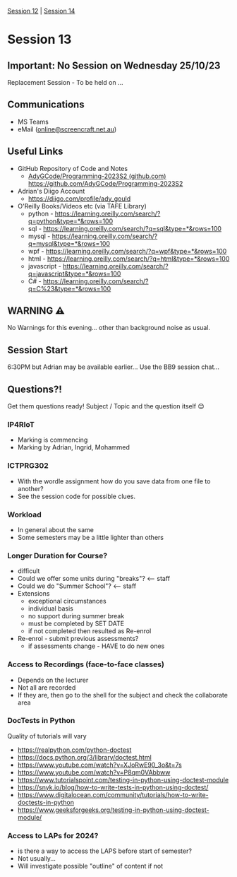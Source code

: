[Session 12](../session_12/OSS-12-Programming.md) | [Session 14](../session_14/OSS-14-Programming.md)

# Session 13

## Important: No Session on Wednesday 25/10/23
Replacement Session - To be held on ...

## Communications

- MS Teams
- eMail (online@screencraft.net.au)

## Useful Links
- GitHub Repository of Code and Notes
	- [AdyGCode/Programming-2023S2 (github.com)](https://github.com/AdyGCode/Programming-2023S2)
	  https://github.com/AdyGCode/Programming-2023S2
- Adrian's Diigo Account 
  - https://diigo.com/profile/ady_gould
- O'Reilly Books/Videos etc (via TAFE Library)
  - python -  https://learning.oreilly.com/search/?q=python&type=*&rows=100
  - sql -  https://learning.oreilly.com/search/?q=sql&type=*&rows=100
  - mysql -  https://learning.oreilly.com/search/?q=mysql&type=*&rows=100
  - wpf -  https://learning.oreilly.com/search/?q=wpf&type=*&rows=100
  - html -  https://learning.oreilly.com/search/?q=html&type=*&rows=100
  - javascript -  https://learning.oreilly.com/search/?q=javascript&type=*&rows=100
  - C# -  https://learning.oreilly.com/search/?q=C%23&type=*&rows=100


## WARNING ⚠️

No Warnings for this evening... other than background noise as usual.

## Session Start

6:30PM but Adrian may be available earlier...
Use the BB9 session chat...

## Questions?!

Get them questions ready!
Subject / Topic and the question itself 😊

### IP4RIoT
- Marking is commencing
- Marking by Adrian, Ingrid, Mohammed

### ICTPRG302
- With the wordle assignment how do you save data from one file to another?
- See the session code for possible clues.


### Workload
- In general about the same
- Some semesters may be a little lighter than others

### Longer Duration for Course?
- difficult
- Could we offer some units during "breaks"? <-- staff
- Could we do "Summer School"? <-- staff
- Extensions 
	- exceptional circumstances
	- individual basis
	- no support during summer break
	- must be completed by SET DATE
	- if not completed then resulted as Re-enrol
- Re-enrol - submit previous assessments?
	- if assessments change - HAVE to do new ones

### Access to Recordings (face-to-face classes)
- Depends on the lecturer
- Not all are recorded
- If they are, then go to the shell for the subject and check the collaborate area

### DocTests in Python
Quality of tutorials will vary
- https://realpython.com/python-doctest
- https://docs.python.org/3/library/doctest.html
- https://www.youtube.com/watch?v=XJoRwE90_3o&t=7s
- https://www.youtube.com/watch?v=P8qm0VAbbww
- https://www.tutorialspoint.com/testing-in-python-using-doctest-module
- https://snyk.io/blog/how-to-write-tests-in-python-using-doctest/
- https://www.digitalocean.com/community/tutorials/how-to-write-doctests-in-python
- https://www.geeksforgeeks.org/testing-in-python-using-doctest-module/

### Access to LAPs for 2024?
- is there a way to access the LAPS before start of semester?
- Not usually...
- Will investigate possible "outline" of content if not

